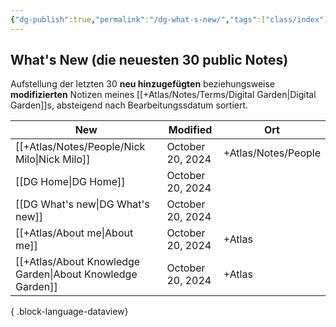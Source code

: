 ```yaml
---
{"dg-publish":true,"permalink":"/dg-what-s-new/","tags":["class/index"],"noteIcon":"","updated":"2024-10-20T16:07:07.268+02:00"}
---
```


## What's New (die neuesten 30 public Notes)
Aufstellung der letzten 30 **neu hinzugefügten** beziehungsweise **modifizierten** Notizen meines [[+Atlas/Notes/Terms/Digital Garden\|Digital Garden]]s, absteigend nach Bearbeitungssdatum sortiert. 


| New                                                          | Modified         | Ort                 |
| ------------------------------------------------------------ | ---------------- | ------------------- |
| [[+Atlas/Notes/People/Nick Milo\|Nick Milo]]              | October 20, 2024 | +Atlas/Notes/People |
| [[DG Home\|DG Home]]                                      | October 20, 2024 |                     |
| [[DG What's new\|DG What's new]]                          | October 20, 2024 |                     |
| [[+Atlas/About me\|About me]]                             | October 20, 2024 | +Atlas              |
| [[+Atlas/About Knowledge Garden\|About Knowledge Garden]] | October 20, 2024 | +Atlas              |

{ .block-language-dataview}


